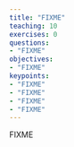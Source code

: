 ```yaml
---
title: "FIXME"
teaching: 10
exercises: 0
questions:
- "FIXME"
objectives:
- "FIXME"
keypoints:
- "FIXME"
- "FIXME"
- "FIXME"
- "FIXME"
---
```


FIXME

